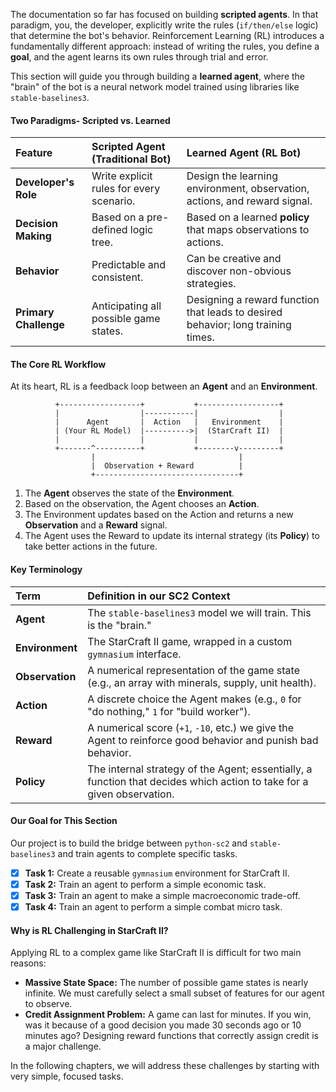 The documentation so far has focused on building **scripted agents**. In that paradigm, you, the developer, explicitly write the rules (`if/then/else` logic) that determine the bot's behavior. Reinforcement Learning (RL) introduces a fundamentally different approach: instead of writing the rules, you define a **goal**, and the agent learns its own rules through trial and error.

This section will guide you through building a **learned agent**, where the "brain" of the bot is a neural network model trained using libraries like `stable-baselines3`.

#### **Two Paradigms- Scripted vs. Learned**

| Feature | Scripted Agent (Traditional Bot) | Learned Agent (RL Bot) |
| :--- | :--- | :--- |
| **Developer's Role** | Write explicit rules for every scenario. | Design the learning environment, observation, actions, and reward signal. |
| **Decision Making** | Based on a pre-defined logic tree. | Based on a learned **policy** that maps observations to actions. |
| **Behavior** | Predictable and consistent. | Can be creative and discover non-obvious strategies. |
| **Primary Challenge** | Anticipating all possible game states. | Designing a reward function that leads to desired behavior; long training times. |

#### **The Core RL Workflow**

At its heart, RL is a feedback loop between an **Agent** and an **Environment**.

```
          +------------------+           +------------------+
          |                  |-----------|                  |
          |      Agent       |  Action   |   Environment    |
          | (Your RL Model)  |---------->|  (StarCraft II)  |
          |                  |           |                  |
          +-------^----------+           +--------v---------+
                  |                                |
                  |  Observation + Reward          |
                  +--------------------------------+
```
1.  The **Agent** observes the state of the **Environment**.
2.  Based on the observation, the Agent chooses an **Action**.
3.  The Environment updates based on the Action and returns a new **Observation** and a **Reward** signal.
4.  The Agent uses the Reward to update its internal strategy (its **Policy**) to take better actions in the future.

#### **Key Terminology**

| Term | Definition in our SC2 Context |
| :--- | :--- |
| **Agent** | The `stable-baselines3` model we will train. This is the "brain." |
| **Environment**| The StarCraft II game, wrapped in a custom `gymnasium` interface. |
| **Observation**| A numerical representation of the game state (e.g., an array with minerals, supply, unit health). |
| **Action** | A discrete choice the Agent makes (e.g., `0` for "do nothing," `1` for "build worker"). |
| **Reward** | A numerical score (`+1`, `-10`, etc.) we give the Agent to reinforce good behavior and punish bad behavior. |
| **Policy** | The internal strategy of the Agent; essentially, a function that decides which action to take for a given observation. |

#### **Our Goal for This Section**

Our project is to build the bridge between `python-sc2` and `stable-baselines3` and train agents to complete specific tasks.

*   [x] **Task 1:** Create a reusable `gymnasium` environment for StarCraft II.
*   [x] **Task 2:** Train an agent to perform a simple economic task.
*   [x] **Task 3:** Train an agent to make a simple macroeconomic trade-off.
*   [x] **Task 4:** Train an agent to perform a simple combat micro task.

#### **Why is RL Challenging in StarCraft II?**

Applying RL to a complex game like StarCraft II is difficult for two main reasons:
*   **Massive State Space:** The number of possible game states is nearly infinite. We must carefully select a small subset of features for our agent to observe.
*   **Credit Assignment Problem:** A game can last for minutes. If you win, was it because of a good decision you made 30 seconds ago or 10 minutes ago? Designing reward functions that correctly assign credit is a major challenge.

In the following chapters, we will address these challenges by starting with very simple, focused tasks.